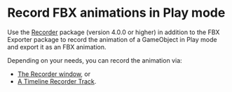 # Record FBX animations in Play mode

Use the [Recorder](https://docs.unity3d.com/Packages/com.unity.recorder@latest) package (version 4.0.0 or higher) in addition to the FBX Exporter package to record the animation of a GameObject in Play mode and export it as an FBX animation.

Depending on your needs, you can record the animation via:
* [The Recorder window](export-record-in-play-mode-recorder-window.md), or
* [A Timeline Recorder Track](export-record-in-play-mode-recorder-clip.md).
